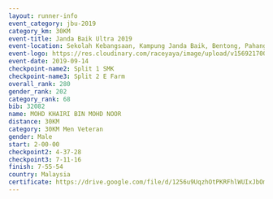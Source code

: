 ```yaml
---
layout: runner-info 
event_category: jbu-2019 
category_km: 30KM 
event-title: Janda Baik Ultra 2019 
event-location: Sekolah Kebangsaan, Kampung Janda Baik, Bentong, Pahang, Malaysia 
event-logo: https://res.cloudinary.com/raceyaya/image/upload/v1569217009/logo/janda-baik_vch1pc.jpg 
event-date: 2019-09-14 
checkpoint-name2: Split 1 SMK 
checkpoint-name3: Split 2 E Farm 
overall_rank: 280
gender_rank: 202
category_rank: 68
bib: 32082
name: MOHD KHAIRI BIN MOHD NOOR
distance: 30KM
category: 30KM Men Veteran
gender: Male
start: 2-00-00
checkpoint2: 4-37-28
checkpoint3: 7-11-16
finish: 7-55-54
country: Malaysia
certificate: https://drive.google.com/file/d/1256u9UqzhOtPKRFhlWUIxJbOmapqBFHl/view?usp=sharing
---
```

